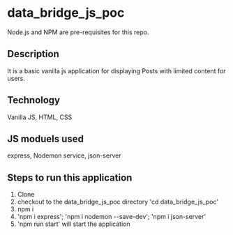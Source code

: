 # data_bridge_js_poc
Node.js and NPM are pre-requisites for this repo.
## Description
It is a basic vanilla js application for displaying Posts with limited content for users.
## Technology
Vanilla JS,
HTML,
CSS

## JS moduels used
express,
Nodemon service,
json-server

## Steps to run this application
1. Clone
2. checkout to the data_bridge_js_poc directory 'cd data_bridge_js_poc'
3. npm i
4. 'npm i express'; 'npm i nodemon --save-dev'; 'npm i json-server'
5. 'npm run start' will start the application

